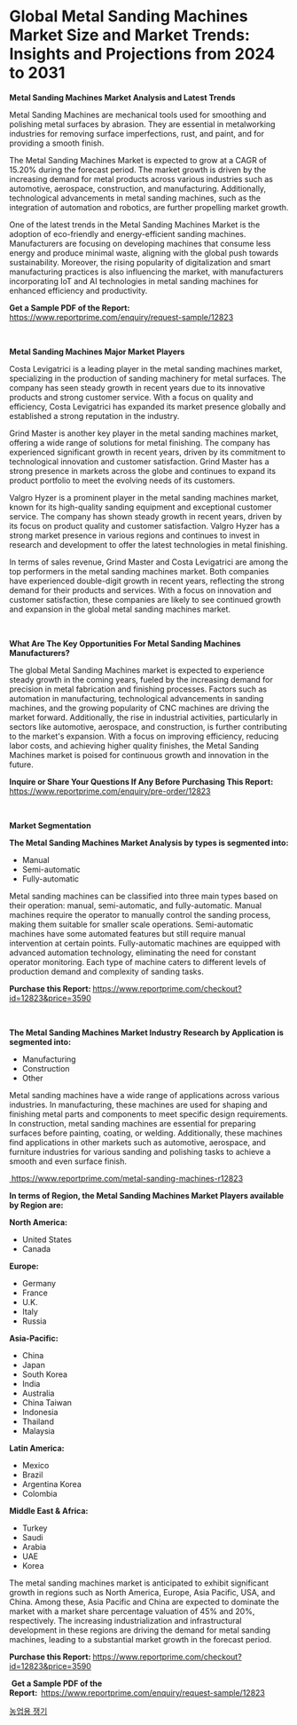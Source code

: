 <p><h1>Global Metal Sanding Machines Market Size and Market Trends: Insights and Projections from 2024 to 2031</h1></p><p><strong>Metal Sanding Machines Market Analysis and Latest Trends</strong></p>
<p><p>Metal Sanding Machines are mechanical tools used for smoothing and polishing metal surfaces by abrasion. They are essential in metalworking industries for removing surface imperfections, rust, and paint, and for providing a smooth finish.</p><p>The Metal Sanding Machines Market is expected to grow at a CAGR of 15.20% during the forecast period. The market growth is driven by the increasing demand for metal products across various industries such as automotive, aerospace, construction, and manufacturing. Additionally, technological advancements in metal sanding machines, such as the integration of automation and robotics, are further propelling market growth.</p><p>One of the latest trends in the Metal Sanding Machines Market is the adoption of eco-friendly and energy-efficient sanding machines. Manufacturers are focusing on developing machines that consume less energy and produce minimal waste, aligning with the global push towards sustainability. Moreover, the rising popularity of digitalization and smart manufacturing practices is also influencing the market, with manufacturers incorporating IoT and AI technologies in metal sanding machines for enhanced efficiency and productivity.</p></p>
<p><strong>Get a Sample PDF of the Report:&nbsp;</strong> <a href="https://www.reportprime.com/enquiry/request-sample/12823">https://www.reportprime.com/enquiry/request-sample/12823</a></p>
<p>&nbsp;</p>
<p><strong>Metal Sanding Machines Major Market Players</strong></p>
<p><p>Costa Levigatrici is a leading player in the metal sanding machines market, specializing in the production of sanding machinery for metal surfaces. The company has seen steady growth in recent years due to its innovative products and strong customer service. With a focus on quality and efficiency, Costa Levigatrici has expanded its market presence globally and established a strong reputation in the industry.</p><p>Grind Master is another key player in the metal sanding machines market, offering a wide range of solutions for metal finishing. The company has experienced significant growth in recent years, driven by its commitment to technological innovation and customer satisfaction. Grind Master has a strong presence in markets across the globe and continues to expand its product portfolio to meet the evolving needs of its customers.</p><p>Valgro Hyzer is a prominent player in the metal sanding machines market, known for its high-quality sanding equipment and exceptional customer service. The company has shown steady growth in recent years, driven by its focus on product quality and customer satisfaction. Valgro Hyzer has a strong market presence in various regions and continues to invest in research and development to offer the latest technologies in metal finishing.</p><p>In terms of sales revenue, Grind Master and Costa Levigatrici are among the top performers in the metal sanding machines market. Both companies have experienced double-digit growth in recent years, reflecting the strong demand for their products and services. With a focus on innovation and customer satisfaction, these companies are likely to see continued growth and expansion in the global metal sanding machines market.</p></p>
<p>&nbsp;</p>
<p><strong>What Are The Key Opportunities For Metal Sanding Machines Manufacturers?</strong></p>
<p><p>The global Metal Sanding Machines market is expected to experience steady growth in the coming years, fueled by the increasing demand for precision in metal fabrication and finishing processes. Factors such as automation in manufacturing, technological advancements in sanding machines, and the growing popularity of CNC machines are driving the market forward. Additionally, the rise in industrial activities, particularly in sectors like automotive, aerospace, and construction, is further contributing to the market's expansion. With a focus on improving efficiency, reducing labor costs, and achieving higher quality finishes, the Metal Sanding Machines market is poised for continuous growth and innovation in the future.</p></p>
<p><strong>Inquire or Share Your Questions If Any Before Purchasing This Report:</strong> <a href="https://www.reportprime.com/enquiry/pre-order/12823">https://www.reportprime.com/enquiry/pre-order/12823</a></p>
<p>&nbsp;</p>
<p><strong>Market Segmentation</strong></p>
<p><strong>The Metal Sanding Machines Market Analysis by types is segmented into:</strong></p>
<p><ul><li>Manual</li><li>Semi-automatic</li><li>Fully-automatic</li></ul></p>
<p><p>Metal sanding machines can be classified into three main types based on their operation: manual, semi-automatic, and fully-automatic. Manual machines require the operator to manually control the sanding process, making them suitable for smaller scale operations. Semi-automatic machines have some automated features but still require manual intervention at certain points. Fully-automatic machines are equipped with advanced automation technology, eliminating the need for constant operator monitoring. Each type of machine caters to different levels of production demand and complexity of sanding tasks.</p></p>
<p><strong>Purchase this Report:&nbsp;</strong><a href="https://www.reportprime.com/checkout?id=12823&price=3590">https://www.reportprime.com/checkout?id=12823&price=3590</a></p>
<p>&nbsp;</p>
<p><strong>The Metal Sanding Machines Market Industry Research by Application is segmented into:</strong></p>
<p><ul><li>Manufacturing</li><li>Construction</li><li>Other</li></ul></p>
<p><p>Metal sanding machines have a wide range of applications across various industries. In manufacturing, these machines are used for shaping and finishing metal parts and components to meet specific design requirements. In construction, metal sanding machines are essential for preparing surfaces before painting, coating, or welding. Additionally, these machines find applications in other markets such as automotive, aerospace, and furniture industries for various sanding and polishing tasks to achieve a smooth and even surface finish.</p></p>
<p><a href="https://www.reportprime.com/metal-sanding-machines-r12823">&nbsp;https://www.reportprime.com/metal-sanding-machines-r12823</a></p>
<p><strong>In terms of Region, the Metal Sanding Machines Market Players available by Region are:</strong></p>
<p>
    <p> <strong> North America: </strong>
        <ul>
            <li>United States</li>
            <li>Canada</li>
        </ul>
        </p> 
    <p> <strong> Europe: </strong>
        <ul>
            <li>Germany</li>
            <li>France</li>
            <li>U.K.</li>
            <li>Italy</li>
            <li>Russia</li>
        </ul>
        </p> 
    <p> <strong> Asia-Pacific: </strong>
        <ul>
            <li>China</li>
            <li>Japan</li>
            <li>South Korea</li>
            <li>India</li>
            <li>Australia</li>
            <li>China Taiwan</li>
            <li>Indonesia</li>
            <li>Thailand</li>
            <li>Malaysia</li>
        </ul>
        </p> 
    <p> <strong> Latin America: </strong>
        <ul>
            <li>Mexico</li>
            <li>Brazil</li>
            <li>Argentina Korea</li>
            <li>Colombia</li>
        </ul>
        </p> 
    <p> <strong> Middle East & Africa: </strong>
        <ul>
            <li>Turkey</li>
            <li>Saudi</li>
            <li>Arabia</li>
            <li>UAE</li>
            <li>Korea</li>
        </ul>
    </p>
    </p>
<p><p>The metal sanding machines market is anticipated to exhibit significant growth in regions such as North America, Europe, Asia Pacific, USA, and China. Among these, Asia Pacific and China are expected to dominate the market with a market share percentage valuation of 45% and 20%, respectively. The increasing industrialization and infrastructural development in these regions are driving the demand for metal sanding machines, leading to a substantial market growth in the forecast period.</p></p>
<p><strong>Purchase this Report: </strong><a href="https://www.reportprime.com/checkout?id=12823&price=3590">https://www.reportprime.com/checkout?id=12823&price=3590</a></p>
<p>&nbsp;<strong>Get a Sample PDF of the Report:&nbsp;&nbsp;</strong><a href="https://www.reportprime.com/enquiry/request-sample/12823">https://www.reportprime.com/enquiry/request-sample/12823</a></p>
<p><strong></strong></p>
<p><p><a href="https://github.com/oajzkywllm460/Market-Research-Report-List-1/blob/main/846700119049.md">농업용 쟁기</a></p></p>